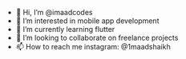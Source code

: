 - 👋 Hi, I’m @imaadcodes
- 👀 I’m interested in mobile app development
- 🌱 I’m currently learning flutter
- 💞️ I’m looking to collaborate on freelance projects
- 📫 How to reach me instagram: @1maadshaikh

<!---
imaadcodes/imaadcodes is a ✨ special ✨ repository because its `README.md` (this file) appears on your GitHub profile.
You can click the Preview link to take a look at your changes.
--->
